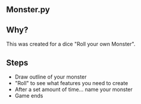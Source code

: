 ## Monster.py

## Why?

This was created for a dice "Roll your own Monster".

## Steps

- Draw outline of your monster
- "Roll" to see what features you need to create
- After a set amount of time... name your monster
- Game ends